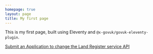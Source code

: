 ```yaml
---
homepage: true
layout: page
title: My first page
---
```


This is my first page, built using Eleventy and `@x-govuk/govuk-eleventy-plugin`.

[Submit an Application to change the Land Register service API](/apis/submit-an-application-to-change-the-land-register/)